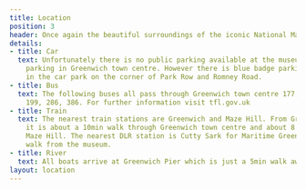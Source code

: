 ```yaml
---
title: Location
position: 3
header: Once again the beautiful surroundings of the iconic National Maritime Museum in Royal Greenwich will be awash with even more legendary line-ups in the Big Top.
details:
- title: Car
  text: Unfortunately there is no public parking available at the museum and limited
    parking in Greenwich town centre. However there is blue badge parking area available
    in the car park on the corner of Park Row and Romney Road.
- title: Bus
  text: The following buses all pass through Greenwich town centre 177, 180, 188,
    199, 286, 386. For further information visit tfl.gov.uk
- title: Train
  text: The nearest train stations are Greenwich and Maze Hill. From Greenwich station
    it is about a 10min walk through Greenwich town centre and about 8 mins walk from
    Maze Hill. The nearest DLR station is Cutty Sark for Maritime Greenwich, a 5min
    walk from the museum.
- title: River
  text: All boats arrive at Greenwich Pier which is just a 5min walk away.
layout: location
---
```


